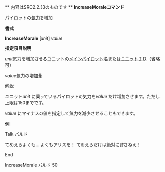 ** 内容はSRC2.2.33のものです **
**IncreaseMoraleコマンド**

パイロットの[気力](気力.md)を増加

**書式**

**IncreaseMorale** [*unit*] *value*

**指定項目説明**

*unit*気力を増加させるユニットの[メインパイロット名](メインパイロット名.md)または[ユニットＩＤ](ユニットＩＤ.md)（省略可）

*value*気力の増加量

解説

ユニット*unit* に乗っているパイロットの気力を*value* だけ増加させます。ただし上限は150までです。

*value* にマイナスの値を指定して気力を減少させることもできます。

**例**

Talk バルド

てめえらよくも… よくもアリスを！ てめえらだけは絶対に許さねえ！

End

IncreaseMorale バルド 50
